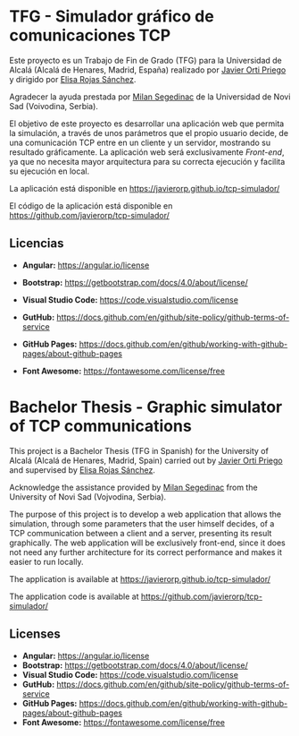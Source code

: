 # TFG - Simulador gráfico de comunicaciones TCP

Este proyecto es un Trabajo de Fin de Grado (TFG) para la Universidad de Alcalá (Alcalá de Henares, Madrid, España) realizado por [Javier Orti Priego](https://www.linkedin.com/in/javierortipriego/) y dirigido por [Elisa Rojas Sánchez](https://www.uah.es/es/estudios/profesor/Elisa-Rojas-Sanchez/).

Agradecer la ayuda prestada por [Milan Segedinac](http://www.ftn.uns.ac.rs/1417837849/milan-segedinac) de la Universidad de Novi Sad (Voivodina, Serbia).

El objetivo de este proyecto es desarrollar una aplicación web que permita la simulación, a través de unos parámetros que el propio usuario decide, de una comunicación TCP entre en un cliente y un servidor, mostrando su resultado gráficamente. La aplicación web será exclusivamente *Front-end*, ya que no necesita mayor arquitectura para su correcta ejecución y facilita su ejecución en local.

La aplicación está disponible en https://javierorp.github.io/tcp-simulador/

El código de la aplicación está disponible en https://github.com/javierorp/tcp-simulador/

## Licencias

- **Angular:** https://angular.io/license

- **Bootstrap:** https://getbootstrap.com/docs/4.0/about/license/

- **Visual Studio Code:** https://code.visualstudio.com/license

- **GutHub:** https://docs.github.com/en/github/site-policy/github-terms-of-service

- **GitHub Pages:** https://docs.github.com/en/github/working-with-github-pages/about-github-pages

- **Font Awesome:** https://fontawesome.com/license/free

  


# Bachelor Thesis - Graphic simulator of TCP communications

This project is a Bachelor Thesis (TFG in Spanish) for the University of Alcalá (Alcalá de Henares, Madrid, Spain) carried out by [Javier Orti Priego](https://www.linkedin.com/in/javierortipriego/) and supervised by [Elisa Rojas Sánchez](https://www.uah.es/en/estudios/profesor/Elisa-Rojas-Sanchez/).

Acknowledge the assistance provided by [Milan Segedinac](http://www.ftn.uns.ac.rs/1417837849/milan-segedinac) from the University of Novi Sad (Vojvodina, Serbia).

The purpose of this project is to develop a web application that allows the simulation, through some parameters that the user himself decides, of a TCP communication between a client and a server, presenting its result graphically. The web application will be exclusively front-end, since it does not need any further architecture for its correct performance and makes it easier to run locally.

The application is available at https://javierorp.github.io/tcp-simulador/

The application code is available at https://github.com/javierorp/tcp-simulador/

## Licenses

- **Angular:** https://angular.io/license
- **Bootstrap:** https://getbootstrap.com/docs/4.0/about/license/
- **Visual Studio Code:** https://code.visualstudio.com/license
- **GutHub:** https://docs.github.com/en/github/site-policy/github-terms-of-service
- **GitHub Pages:** https://docs.github.com/en/github/working-with-github-pages/about-github-pages
- **Font Awesome:** https://fontawesome.com/license/free